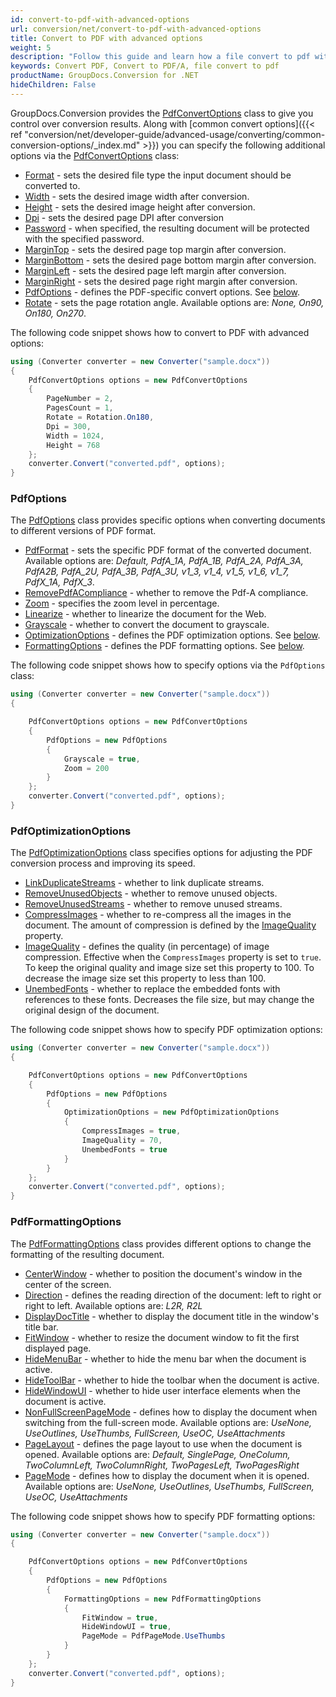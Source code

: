 ```yaml
---
id: convert-to-pdf-with-advanced-options
url: conversion/net/convert-to-pdf-with-advanced-options
title: Convert to PDF with advanced options
weight: 5
description: "Follow this guide and learn how a file convert to pdf with height, width, DPI, margins and other customizations using GroupDocs.Conversion for .NET."
keywords: Convert PDF, Convert to PDF/A, file convert to pdf
productName: GroupDocs.Conversion for .NET
hideChildren: False
---
```

GroupDocs.Conversion provides the [PdfConvertOptions](https://reference.groupdocs.com/conversion/net/groupdocs.conversion.options.convert/pdfconvertoptions) class to give you control over conversion results. Along with [common convert options]({{< ref "conversion/net/developer-guide/advanced-usage/converting/common-conversion-options/_index.md" >}}) you can specify the following additional options via the [PdfConvertOptions](https://reference.groupdocs.com/conversion/net/groupdocs.conversion.options.convert/pdfconvertoptions) class:

*   [Format](https://reference.groupdocs.com/conversion/net/groupdocs.conversion.options.convert/convertoptions-1/format/) - sets the desired file type the input document should be converted to.
*   [Width](https://reference.groupdocs.com/conversion/net/groupdocs.conversion.options.convert/pdfconvertoptions/width) - sets the desired image width after conversion.
*   [Height](https://reference.groupdocs.com/conversion/net/groupdocs.conversion.options.convert/pdfconvertoptions/height) - sets the desired image height after conversion.
*   [Dpi](https://reference.groupdocs.com/conversion/net/groupdocs.conversion.options.convert/pdfconvertoptions/dpi) - sets the desired page DPI after conversion
*   [Password](https://reference.groupdocs.com/conversion/net/groupdocs.conversion.options.convert/pdfconvertoptions/password) - when specified, the resulting document will be protected with the specified password.
*   [MarginTop](https://reference.groupdocs.com/conversion/net/groupdocs.conversion.options.convert/pdfconvertoptions/margintop) - sets the desired page top margin after conversion.
*   [MarginBottom](https://reference.groupdocs.com/conversion/net/groupdocs.conversion.options.convert/pdfconvertoptions/marginbottom) - sets the desired page bottom margin after conversion.
*   [MarginLeft](https://reference.groupdocs.com/conversion/net/groupdocs.conversion.options.convert/pdfconvertoptions/marginleft) - sets the desired page left margin after conversion.
*   [MarginRight](https://reference.groupdocs.com/conversion/net/groupdocs.conversion.options.convert/pdfconvertoptions/marginright) - sets the desired page right margin after conversion.
*   [PdfOptions](https://reference.groupdocs.com/conversion/net/groupdocs.conversion.options.convert/pdfoptions) - defines the PDF-specific convert options. See [below](#pdfoptions).
*   [Rotate](https://reference.groupdocs.com/conversion/net/groupdocs.conversion.options.convert/pdfconvertoptions/rotate) - sets the page rotation angle. Available options are: *None, On90, On180, On270*.

The following code snippet shows how to convert to PDF with advanced options:

```csharp
using (Converter converter = new Converter("sample.docx"))
{
    PdfConvertOptions options = new PdfConvertOptions
    {
        PageNumber = 2,
        PagesCount = 1,
        Rotate = Rotation.On180,
        Dpi = 300,
        Width = 1024,
        Height = 768
    };
    converter.Convert("converted.pdf", options);
}
```

### PdfOptions

The [PdfOptions](https://reference.groupdocs.com/conversion/net/groupdocs.conversion.options.convert/pdfoptions) class provides specific options when converting documents to different versions of PDF format.

*   [PdfFormat](https://reference.groupdocs.com/conversion/net/groupdocs.conversion.options.convert/pdfoptions/pdfformat) - sets the specific PDF format of the converted document. Available options are: *Default, PdfA\_1A, PdfA\_1B, PdfA\_2A, PdfA\_3A, PdfA2B, PdfA\_2U, PdfA\_3B, PdfA\_3U, v1\_3, v1\_4, v1\_5, v1\_6, v1\_7, PdfX\_1A, PdfX\_3*.
*   [RemovePdfACompliance](https://reference.groupdocs.com/conversion/net/groupdocs.conversion.options.convert/pdfoptions/removepdfacompliance) - whether to remove the Pdf-A compliance.
*   [Zoom](https://reference.groupdocs.com/conversion/net/groupdocs.conversion.options.convert/pdfoptions/zoom) - specifies the zoom level in percentage.
*   [Linearize](https://reference.groupdocs.com/conversion/net/groupdocs.conversion.options.convert/pdfoptions/linearize) - whether to linearize the document for the Web.
*   [Grayscale](https://reference.groupdocs.com/conversion/net/groupdocs.conversion.options.convert/pdfoptions/grayscale) - whether to convert the document to grayscale.
*   [OptimizationOptions](https://reference.groupdocs.com/conversion/net/groupdocs.conversion.options.convert/pdfoptions/optimizationoptions) - defines the PDF optimization options. See [below](#pdfoptimizationoptions).
*   [FormattingOptions](https://reference.groupdocs.com/conversion/net/groupdocs.conversion.options.convert/pdfoptions/formattingoptions) - defines the PDF formatting options. See [below](#pdfformattingoptions).

The following code snippet shows how to specify options via the `PdfOptions` class:

```csharp
using (Converter converter = new Converter("sample.docx"))
{

    PdfConvertOptions options = new PdfConvertOptions
    {        
        PdfOptions = new PdfOptions
        {
            Grayscale = true,
            Zoom = 200
        }
    };
    converter.Convert("converted.pdf", options);
}
```

### PdfOptimizationOptions

The [PdfOptimizationOptions](https://reference.groupdocs.com/conversion/net/groupdocs.conversion.options.convert/pdfoptimizationoptions) class specifies options for adjusting the PDF conversion process and improving its speed.

*   [LinkDuplicateStreams](https://reference.groupdocs.com/conversion/net/groupdocs.conversion.options.convert/pdfoptimizationoptions/linkduplicatestreams) - whether to link duplicate streams.
*   [RemoveUnusedObjects](https://reference.groupdocs.com/conversion/net/groupdocs.conversion.options.convert/pdfoptimizationoptions/removeunusedobjects) - whether to remove unused objects.
*   [RemoveUnusedStreams](https://reference.groupdocs.com/conversion/net/groupdocs.conversion.options.convert/pdfoptimizationoptions/removeunusedstreams) - whether to remove unused streams.
*   [CompressImages](https://reference.groupdocs.com/conversion/net/groupdocs.conversion.options.convert/pdfoptimizationoptions/compressimages) - whether to re-compress all the images in the document. The amount of compression is defined by the [ImageQuality](https://reference.groupdocs.com/conversion/net/groupdocs.conversion.options.convert/pdfoptimizationoptions/imagequality) property.
*   [ImageQuality](https://reference.groupdocs.com/conversion/net/groupdocs.conversion.options.convert/pdfoptimizationoptions/imagequality) - defines the quality (in percentage) of image compression. Effective when the `CompressImages` property is set to `true`. To keep the original quality and image size set this property to 100. To decrease the image size set this property to less than 100.
*   [UnembedFonts](https://reference.groupdocs.com/conversion/net/groupdocs.conversion.options.convert/pdfoptimizationoptions/unembedfonts) - whether to replace the embedded fonts with references to these fonts. Decreases the file size, but may change the original design of the document.

The following code snippet shows how to specify PDF optimization options:

```csharp
using (Converter converter = new Converter("sample.docx"))
{

    PdfConvertOptions options = new PdfConvertOptions
    {        
        PdfOptions = new PdfOptions
        {
            OptimizationOptions = new PdfOptimizationOptions
            { 
                CompressImages = true,
                ImageQuality = 70,
                UnembedFonts = true
            }
        }
    };
    converter.Convert("converted.pdf", options);
}
```

### PdfFormattingOptions

The [PdfFormattingOptions](https://reference.groupdocs.com/conversion/net/groupdocs.conversion.options.convert/pdfformattingoptions) class provides different options to change the formatting of the resulting document.

*   [CenterWindow](https://reference.groupdocs.com/conversion/net/groupdocs.conversion.options.convert/pdfformattingoptions/centerwindow) - whether to position the document's window in the center of the screen.
*   [Direction](https://reference.groupdocs.com/conversion/net/groupdocs.conversion.options.convert/pdfformattingoptions/direction) - defines the reading direction of the document: left to right or right to left. Available options are: *L2R, R2L*
*   [DisplayDocTitle](https://reference.groupdocs.com/conversion/net/groupdocs.conversion.options.convert/pdfformattingoptions/displaydoctitle) - whether to display the document title in the window's title bar.
*   [FitWindow](https://reference.groupdocs.com/conversion/net/groupdocs.conversion.options.convert/pdfformattingoptions/fitwindow) - whether to resize the document window to fit the first displayed page.
*   [HideMenuBar](https://reference.groupdocs.com/conversion/net/groupdocs.conversion.options.convert/pdfformattingoptions/hidemenubar) - whether to hide the menu bar when the document is active.
*   [HideToolBar](https://reference.groupdocs.com/conversion/net/groupdocs.conversion.options.convert/pdfformattingoptions/hidetoolbar) - whether to hide the toolbar when the document is active.
*   [HideWindowUI](https://reference.groupdocs.com/conversion/net/groupdocs.conversion.options.convert/pdfformattingoptions/hidewindowui) - whether to hide user interface elements when the document is active.
*   [NonFullScreenPageMode](https://reference.groupdocs.com/conversion/net/groupdocs.conversion.options.convert/pdfformattingoptions/nonfullscreenpagemode) - defines how to display the document when switching from the full-screen mode. Available options are: *UseNone, UseOutlines, UseThumbs, FullScreen, UseOC, UseAttachments*
*   [PageLayout](https://reference.groupdocs.com/conversion/net/groupdocs.conversion.options.convert/pdfformattingoptions/pagelayout) - defines the page layout to use when the document is opened. Available options are: *Default, SinglePage, OneColumn, TwoColumnLeft, TwoColumnRight, TwoPagesLeft, TwoPagesRight*
*   [PageMode](https://reference.groupdocs.com/conversion/net/groupdocs.conversion.options.convert/pdfformattingoptions/pagemode) - defines how to display the document when it is opened. Available options are: *UseNone, UseOutlines, UseThumbs, FullScreen, UseOC, UseAttachments*

The following code snippet shows how to specify PDF formatting options:

```csharp
using (Converter converter = new Converter("sample.docx"))
{

    PdfConvertOptions options = new PdfConvertOptions
    {        
        PdfOptions = new PdfOptions
        {
            FormattingOptions = new PdfFormattingOptions
            { 
                FitWindow = true,
                HideWindowUI = true,
                PageMode = PdfPageMode.UseThumbs
            }
        }
    };
    converter.Convert("converted.pdf", options);
}
```